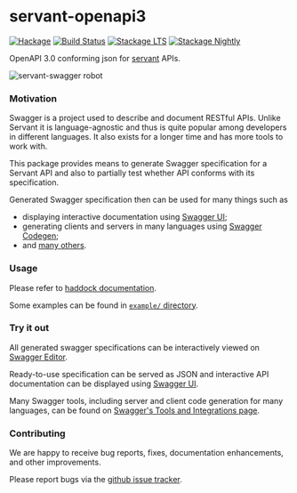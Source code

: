 # servant-openapi3

[![Hackage](https://img.shields.io/hackage/v/servant-openapi3.svg)](http://hackage.haskell.org/package/servant-openapi3)
[![Build Status](https://travis-ci.org/biocad/servant-openapi3.svg?branch=master)](https://travis-ci.org/biocad/servant-openapi3)
[![Stackage LTS](http://stackage.org/package/servant-openapi3/badge/lts)](http://stackage.org/lts/package/servant-openapi3)
[![Stackage Nightly](http://stackage.org/package/servant-openapi3/badge/nightly)](http://stackage.org/nightly/package/servant-openapi3)

OpenAPI 3.0 conforming json for [servant](https://github.com/haskell-servant/servant) APIs.

![servant-swagger robot](http://s16.postimg.org/rndz1wbyt/servant.png)

### Motivation

Swagger is a project used to describe and document RESTful APIs.
Unlike Servant it is language-agnostic and thus is quite popular among developers
in different languages. It also exists for a longer time and has more tools to work with.

This package provides means to generate Swagger specification for a Servant API
and also to partially test whether API conforms with its specification.

Generated Swagger specification then can be used for many things such as
- displaying interactive documentation using [Swagger UI](http://swagger.io/swagger-ui/);
- generating clients and servers in many languages using [Swagger Codegen](http://swagger.io/swagger-codegen/);
- and [many others](http://swagger.io/open-source-integrations/).

### Usage

Please refer to [haddock documentation](http://hackage.haskell.org/package/servant-swagger).

Some examples can be found in [`example/` directory](/example).

### Try it out

All generated swagger specifications can be interactively viewed on [Swagger Editor](http://editor.swagger.io/).

Ready-to-use specification can be served as JSON and interactive API documentation
can be displayed using [Swagger UI](https://github.com/swagger-api/swagger-ui).

Many Swagger tools, including server and client code generation for many languages, can be found on
[Swagger's Tools and Integrations page](http://swagger.io/open-source-integrations/).

### Contributing

We are happy to receive bug reports, fixes, documentation enhancements, and other improvements.

Please report bugs via the [github issue tracker](https://github.com/biocad/servant-openapi3/issues).

